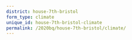 ```yaml
---
district: house-7th-bristol
form_type: climate
unique_id: house-7th-bristol-climate
permalink: /2020bq/house-7th-bristol/climate/
---
```

